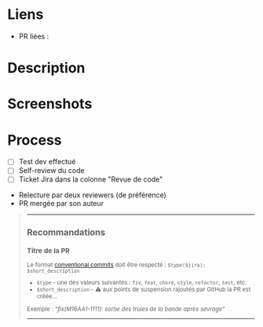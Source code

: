 <!-- Retirer les sections qui ne s'appliquent pas -->
# Liens
- PR liées : 

# Description


# Screenshots 


# Process
- [ ] Test dev effectué
- [ ] Self-review du code
- [ ] Ticket Jira dans la colonne "Revue de code"
- Relecture par deux reviewers (de préférence)
- PR mergée par son auteur



<!-------------------------------------------------------------------------------->
<blockquote><sub><hr/>

  ## Recommandations

  ### Titre de la PR
  Le format [conventional commits](https://www.conventionalcommits.org/en/v1.0.0/#summary]) doit être respecté : `$type($jira): $short_description`
  - `$type` - une des valeurs suivantes : `fix`, `feat`, `chore`, `style`, `refactor`, `test`, etc.
  - `$short_description` - :warning: aux points de suspension rajoutés par GitHub la PR est créée...

  Exemple : *"fix(M16AA1-1111): sortie des truies de la bande après sevrage"*
  
<hr/></sub></blockquote>
